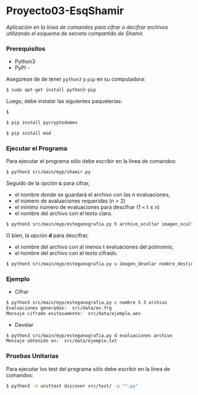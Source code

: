 # Proyecto03-EsqShamir

*Aplicación en la línea de comandos para cifrar o decifrar archivos utilizando el esquema de secreto compartido de Shamir.*

### Prerequisitos

-  Python3
-  PyPI - 

Asegúrese de de tener `python3` y `pip` en su computadora:

```sh
$ sudo apt-get install python3-pip
```

Luego, debe instalar las siguientes paqueterías:

```sh
$ 
```
```sh
$ pip install pycryptodomex
```
```sh
$ pip install mod
```

### Ejecutar el Programa

Para ejecutar el programa sólo debe escribir en la línea de comandos:

```sh
$ python3 src/main/myp/shamir.py
```

Seguido de la opción **c** para cifrar, 
* el nombre donde se guardará el archivo con las n evaluaciones,
* el número de avaluaciones requeridas (n > 2) 
* el mínimo número de evaluaciones para descifrar (1 < t ≤ n) 
* el nombre del archivo con el texto claro.
```sh
$ python3 src/main/myp/esteganografia.py h archivo_ocultar imagen_ocultar nombre_destino
```

O bien, la opción **d** para descifrar, 
* el nombre del archivo con al menos t evaluaciones del polinomio,
* el nombre del archivo con el texto cifrado.
```sh
$ python3 src/main/myp/esteganografia.py u imagen_develar nombre_destino
```

### Ejemplo
- Cifrar
```sh
$ python3 src/main/myp/esteganografia.py c nombre 5 3 archivo
Evaluaciones generadas:  src/data/ev.frg
Mensaje cifrado exitosamente:  src/data/ejemplo.aes
```
- Develar
```sh
$ python3 src/main/myp/esteganografia.py d evaluaciones archivo
Mensaje obtenido en:  src/data/ejemplo.txt
```

### Pruebas Unitarias

Para ejecutar los test del programa sólo debe escribir en la línea de comandos:

```sh
$ python3 -m unittest discover src/test/ -p "*.py"
```
